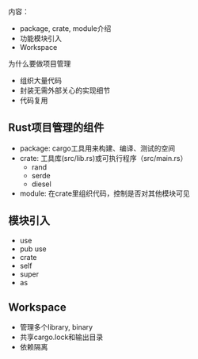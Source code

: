 内容：
* package, crate, module介绍
* 功能模块引入
* Workspace

为什么要做项目管理
* 组织大量代码
* 封装无需外部关心的实现细节
* 代码复用

## Rust项目管理的组件
* package: cargo工具用来构建、编译、测试的空间
* crate: 工具库(src/lib.rs)或可执行程序（src/main.rs）
  * rand
  * serde
  * diesel
* module: 在crate里组织代码，控制是否对其他模块可见

## 模块引入
* use
* pub use
* crate
* self
* super
* as

## Workspace
* 管理多个library, binary
* 共享cargo.lock和输出目录
* 依赖隔离
